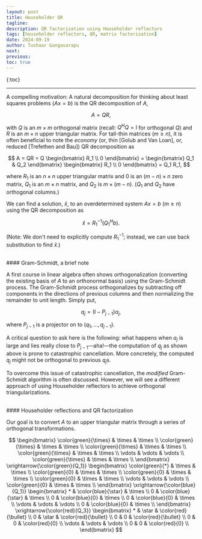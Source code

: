 ```yaml
---
layout: post
title: Householder QR
tagline: 
description: QR factorization using Householder reflectors
tags: [householder reflectors, QR, matrix factorization]
date: 2024-09-19
author: Tushaar Gangavarapu
next:
previous: 
toc: true
---
```


{:toc}

---

A compelling motivation: A natural decomposition for thinking about least 
squares problems ($Ax = b$) is the QR decomposition of $A$,

$$
A = QR,
$$

with $Q$ is an $m \times m$ orthogonal matrix (recall: $Q^H Q = \mathrm{I}$ for
orthogonal $Q$) and $R$ is an $m \times n$ upper triangular matrix. For 
tall-thin matrices ($m \geq n$), it is often beneficial to note the _economy_ 
(or, thin [Golub and Van Loan], or, reduced [Trefethen and Bau]) QR 
decomposition as

$$
A = QR = Q \begin{bmatrix}
R_1 \\
0
\end{bmatrix} = \begin{bmatrix} Q_1 & Q_2 \end{bmatrix} \begin{bmatrix}
R_1 \\
0
\end{bmatrix} = Q_1 R_1,
$$

where $R_1$ is an $n \times n$ upper triangular matrix and $0$ is an 
$(m - n) \times n$ zero matrix, $Q_1$ is an $m \times n$ matrix, and $Q_2$ is
$m \times (m - n)$. ($Q_1$ and $Q_2$ have orthogonal columns.)

We can find a solution, $\hat{x}$, to an overdetermined system $Ax = b$ 
($m \geq n$) using the QR decomposition as

$$
\hat{x} = R_1^{-1} (Q_1^H b).
$$

(Note: We don't need to explicitly compute $R_1^{-1}$; instead, we can use
back substitution to find $\hat{x}$.)

<br/>
#### Gram-Schmidt, a brief note

A first course in linear algebra often shows orthogonalization (converting the 
existing basis of $A$ to an orthonormal basis) using the Gram-Schmidt process.
The Gram-Schmidt process orthogonalizes by subtracting off components in the
directions of previous columns and then normalizing the remainder to unit 
length. Simply put,

$$
q_j = (\mathrm{I} - P_{j-1}) a_j,
$$

where $P_{j-1}$ is a projector on to $(q_1, \dotsc, q_{j-1})$.

A critical question to ask here is the following: what happens when $a_j$ is
large and lies really close to $P_{j-1}$—aha!—the computation of $q_j$ as shown
above is prone to catastrophic cancellation. More concretely, the computed $q_j$
might not be orthogonal to previous $q_j$s.

To overcome this issue of catastrophic cancellation, the _modified_ Gram-Schmidt
algorithm is often discussed. However, we will see a different approach of using
Householder reflectors to achieve orthogonal triangularizations.

<br/>
#### Householder reflections and QR factorization

Our goal is to convert $A$ to an upper triangular matrix through a series of 
orthogonal transformations.

$$
\begin{bmatrix} 
    \color{green}{\times} & \times & \times \\
    \color{green}{\times} & \times & \times \\
    \color{green}{\times} & \times & \times \\
    \color{green}{\times} & \times & \times \\
    \vdots & \vdots & \vdots \\
    \color{green}{\times} & \times & \times \\
\end{bmatrix} \xrightarrow{\color{green}{Q_1}} \begin{bmatrix} 
    \color{green}{*} & \times & \times \\
    \color{green}{0} & \times & \times \\
    \color{green}{0} & \times & \times \\
    \color{green}{0} & \times & \times \\
    \vdots & \vdots & \vdots \\
    \color{green}{0} & \times & \times \\
\end{bmatrix} \xrightarrow{\color{blue}{Q_1}} \begin{bmatrix} 
    * & \color{blue}{\star} & \times \\
    0 & \color{blue}{\star} & \times \\
    0 & \color{blue}{0} & \times \\
    0 & \color{blue}{0} & \times \\
    \vdots & \vdots & \vdots \\
    0 & \color{blue}{0} & \times \\
\end{bmatrix} \xrightarrow{\color{red}{Q_3}} \begin{bmatrix} 
    * & \star & \color{red}{\bullet} \\
    0 & \star & \color{red}{\bullet} \\
    0 & 0 & \color{red}{\bullet} \\
    0 & 0 & \color{red}{0} \\
    \vdots & \vdots & \vdots \\
    0 & 0 & \color{red}{0} \\
\end{bmatrix}
$$
